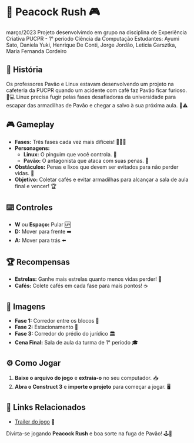# 🦚 **Peacock Rush** 🎮
março/2023
Projeto desenvolvimdo em grupo na disciplina de Experiência Criativa PUCPR - 1° período Ciência da Computação
Estudantes: Ayumi Sato, Daniela Yuki, Henrique De Conti, Jorge Jordão, Leticia Garsztka, Maria Fernanda Cordeiro

## 📜 **História**

Os professores Pavão e Linux estavam desenvolvendo um projeto na cafeteria da PUCPR quando um acidente com café faz Pavão ficar furioso. 🏫💻 Linux precisa fugir pelas fases desafiadoras da universidade para escapar das armadilhas de Pavão e chegar a salvo à sua próxima aula. 🍰⚠️

## 🎮 **Gameplay**

- **Fases:** Três fases cada vez mais difíceis! 🏃‍♂️💨
- **Personagens:** 
  - **Linux:** O pinguim que você controla. 🐧
  - **Pavão:** O antagonista que ataca com suas penas. 🦚
- **Obstáculos:** Penas e lixos que devem ser evitados para não perder vidas. 🚫
- **Objetivo:** Coletar cafés e evitar armadilhas para alcançar a sala de aula final e vencer! 🏆

## ⌨️ **Controles**

- **W** ou **Espaço:** Pular 🆙
- **D:** Mover para frente ➡️
- **A:** Mover para trás ⬅️

## 🏆 **Recompensas**

- **Estrelas:** Ganhe mais estrelas quanto menos vidas perder! 🌟
- **Cafés:** Colete cafés em cada fase para mais pontos! ☕

## 📸 **Imagens**

- **Fase 1:** Corredor entre os blocos 🏢
- **Fase 2:** Estacionamento 🚗
- **Fase 3:** Corredor do prédio do jurídico 🏛️
- **Cena Final:** Sala de aula da turma de 1° período 🎓

## ⚙️ **Como Jogar**

1. **Baixe o arquivo do jogo** e **extraia-o** no seu computador. 📥
2. **Abra o Construct 3** e **importe o projeto** para começar a jogar. 🖥️


## 🎥 **Links Relacionados**

- [Trailer do jogo](https://youtu.be/PiOG1QnuRdA) 🎥

Divirta-se jogando **Peacock Rush** e boa sorte na fuga de Pavão! 🕹️🎉
